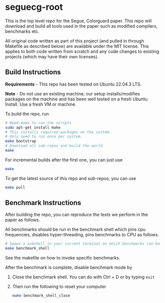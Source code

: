 # seguecg-root

This is the top level repo for the Segue, Colorguard paper. This repo will
download and build all tools used in the paper such as modified compilers,
benchmarks etc.

All original code written as part of this project (and pulled in through
Makefile as described below) are available under the MIT license. This applies
to both code written from scratch and any code changes to existing projects
(which may have their own licenses).

## Build Instructions

**Requirements** - This repo has been tested on Ubuntu 22.04.3 LTS.

**Note** - Do not use an existing machine; our setup installs/modifies packages
on the machine and has been well tested on a fresh Ubuntu Install. Use a fresh
VM or machine.


To build the repo, run

```bash
# Need make to run the scripts
sudo apt-get install make
# This installs required packages on the system.
# Only need to run once per system.
make bootstrap
# Download all sub-repos and build the world
make
```

For incremental builds after the first one, you can just use

```bash
make
```

To get the latest source of this repo and sub-repos, you can use

```bash
make pull
```

## Benchmark Instructions

After building the repo, you can reproduce the tests we perform in the paper as follows.

All benchmarks should be run in the benchmark shell which pins cpu frequencies,
disables hyper-threading, pins benchmarks to CPU as follows.

```bash
# Spawn a subshell in your current terminal on which benchmarks can be launched.
make benchmark_shell
```

See the makefile on how to invoke specific benchmarks.

After the benchmark is complete, disable benchmark mode by

1. Close the benchmark shell. You can do with Ctrl + D or by typing `exit`
2. Then run the following to reset your computer

    ```bash
    make benchmark_shell_close
    ```
